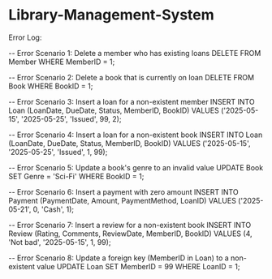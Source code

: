# Library-Management-System
Error Log:

-- Error Scenario 1: Delete a member who has existing loans
DELETE FROM Member WHERE MemberID = 1;

-- Error Scenario 2: Delete a book that is currently on loan
DELETE FROM Book WHERE BookID = 1;

-- Error Scenario 3: Insert a loan for a non-existent member
INSERT INTO Loan (LoanDate, DueDate, Status, MemberID, BookID) VALUES ('2025-05-15', '2025-05-25', 'Issued', 99, 2);

-- Error Scenario 4: Insert a loan for a non-existent book
INSERT INTO Loan (LoanDate, DueDate, Status, MemberID, BookID) VALUES ('2025-05-15', '2025-05-25', 'Issued', 1, 99);

-- Error Scenario 5: Update a book's genre to an invalid value
UPDATE Book SET Genre = 'Sci-Fi' WHERE BookID = 1;

-- Error Scenario 6: Insert a payment with zero amount
INSERT INTO Payment (PaymentDate, Amount, PaymentMethod, LoanID) VALUES ('2025-05-21', 0, 'Cash', 1);

-- Error Scenario 7: Insert a review for a non-existent book
INSERT INTO Review (Rating, Comments, ReviewDate, MemberID, BookID) VALUES (4, 'Not bad', '2025-05-15', 1, 99);

-- Error Scenario 8: Update a foreign key (MemberID in Loan) to a non-existent value
UPDATE Loan SET MemberID = 99 WHERE LoanID = 1;
